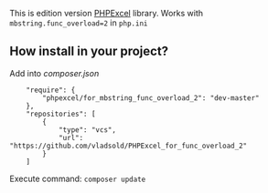 
This is edition version [PHPExcel](https://github.com/PHPOffice/PHPExcel "PHPExcel") library. Works with `mbstring.func_overload=2` in `php.ini`



## How install in your project? 

Add into *composer.json* 
	
        "require": {
            "phpexcel/for_mbstring_func_overload_2": "dev-master"
        },
        "repositories": [
            {
                "type": "vcs",
                "url": "https://github.com/vladsold/PHPExcel_for_func_overload_2"
            }
        ]
        
Execute command: ```composer update```